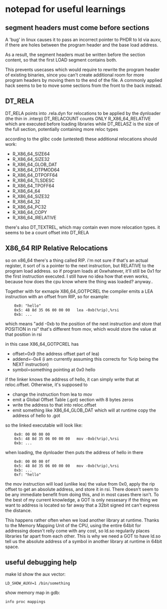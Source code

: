 notepad for useful learnings
===========================


segment headers must come before sections
-----------------------------------------

A 'bug' in linux causes it to pass an incorrect pointer to PHDR to ld via auxv,
if there are holes between the program header and the base load address.

As a result, the segment headers must be written before the section content, so
that the first LOAD segment contains both.

This prevents usecases which would require to rewrite the program header of existing binaries,
since you can't create additional room for more program headers by moving them to the end of the file.
A commonly applied hack seems to be to move some sections from the front to the back instead.


DT_RELA
------------

DT_RELA points into .rela.dyn for relocations to be applied by the dynloader (the thin in .interp)
DT_RELACOUNT counts ONLY R_X86_64_RELATIVE which are executed before loading libraries
while DT_RELASZ is the size of the full section, potentially containing more reloc types

according to the glibc code (untested) these additional relocations should work:
  - R_X86_64_SIZE64
  - R_X86_64_SIZE32
  - R_X86_64_GLOB_DAT
  - R_X86_64_DTPMOD64
  - R_X86_64_DTPOFF64
  - R_X86_64_TLSDESC
  - R_X86_64_TPOFF64
  - R_X86_64_64
  - R_X86_64_SIZE32
  - R_X86_64_32
  - R_X86_64_PC32
  - R_X86_64_COPY
  - R_X86_64_IRELATIVE


there's also DT_TEXTREL, which may contain even more relocation types. it seems to be a count offset into DT_RELA

X86_64 RIP Relative Relocations
-------------------------------

so on x86_64 there's a thing called RIP. i'm not sure if that's an actual register,
it sort of is a pointer to the next instruction, but RELATIVE to the program load address.
so if program loads at 0xwhatever, it'll still be 0x1 for the first instruction executed.
I still have no idea how that even works, because how does the cpu know where the thing was loaded?
anyway..

Together with for exmaple X86_64_GOTPCREL the compiler emits a LEA instruction with an offset from RIP, so for example:

```
    0x0: "hello"
    0x5: 48 8d 35 06 00 00 00   lea -0xb(%rip),%rsi
    0xb: ...
```

which means "add -0xb to the position of the next instruction and store that POSITION in rsi"
that's different from mov, which would store the value at that position in rsi

in this case X86_64_GOTPCREL has
 - offset=0x9 (the address offset part of lea)
 - addend=-0x4 (i am currently assuming this corrects for %rip being the NEXT instruction)
 - symbol=something pointing at 0x0 hello

if the linker knows the address of hello, it can simply write that at reloc.offset.
Otherwise, it's supposed to

 - change the instruction from lea to mov
 - emit a Global Offset Table (.got) section with 8 bytes zeros
 - write the address to that into reloc.offset
 - emit something like X86_64_GLOB_DAT which will at runtime copy the address of hello to .got

so the linked executable will look like:

```
    0x0: 00 00 00 00
    0x5: 48 8d 35 06 00 00 00   mov -0xb(%rip),%rsi
    0xb: ...
```

when loading, the dynloader then puts the address of hello in there

```
    0x0: 00 00 00 0f
    0x5: 48 8d 35 06 00 00 00   mov -0xb(%rip),%rsi
    0xb: ...
    0xf: "hello"
```

the mov instruction will load (unlike lea) the value from 0x0, apply the rip offset to get an absolute address,
and store it in rsi. There doesn't seem to be any immediate benefit from doing this, and in most cases there isn't.
To the best of my current knowledge, a GOT is only nessesary if the thing we want to address is located so far away that
a 32bit signed int can't express the distance.

This happens rather often when we load another library at runtime.
Thanks to the Memory Mapping Unit of the CPU, using the entire 64bit for addressing doesn't relly come with any cost,
so ld.so regularily places libraries far apart from each other. This is why we need a GOT to have ld.so tell us the absolute address
of a symbol in another library at runtime in 64bit space.


useful debugging help
------------------------

make ld show the aux vector:

    LD_SHOW_AUXV=1 /bin/something


show memory map in gdb:

    info proc mappings
